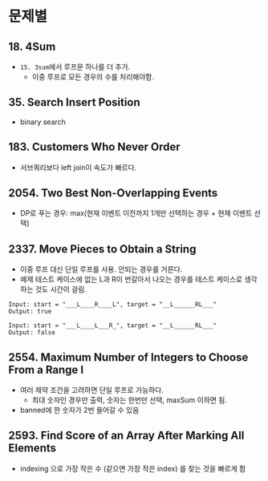 # 문제별
## 18. 4Sum
+ `15. 3sum`에서 루프문 하나를 더 추가.
  + 이중 루프로 모든 경우의 수를 처리해야함.
## 35. Search Insert Position
+ binary search
## 183. Customers Who Never Order
+ 서브쿼리보다 left join이 속도가 빠르다.
## 2054. Two Best Non-Overlapping Events
+ DP로 푸는 경우: max(현재 이벤트 이전까지 1개만 선택하는 경우 + 현재 이벤트 선택)
## 2337. Move Pieces to Obtain a String
+ 이중 루프 대신 단일 루프를 사용. 안되는 경우를 거른다.
+ 예제 테스트 케이스에 없는 L과 R이 번갈아서 나오는 경우를 테스트 케이스로 생각하는 것도 시간이 걸림.
```
Input: start = "___L____R____L", target = "__L______RL___"
Output: true

Input: start = "___L____L___R_", target = "__L______RL___"
Output: false
```
## 2554. Maximum Number of Integers to Choose From a Range I
+ 여러 제약 조건을 고려하면 단일 루프로 가능하다.
    + 최대 숫자인 경우만 출력, 숫자는 한번만 선택, maxSum 이하면 됨.
+ banned에 한 숫자가 2번 들어갈 수 있음
## 2593. Find Score of an Array After Marking All Elements
+ indexing 으로 가장 작은 수 (같으면 가장 작은 index) 를 찾는 것을 빠르게 함